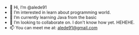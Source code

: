 - 👋 Hi, I’m @alede91
- 👀 I’m interested in learn about programming world.
- 🌱 I’m currently learning Java from the basic
- 💞️ I’m looking to collaborate on. I don't know how yet. HEHEHE.
- 📫 You can meet me at: alede91@gmail.com 

<!---
alede91/alede91 is a ✨ special ✨ repository because its `README.md` (this file) appears on your GitHub profile.
You can click the Preview link to take a look at your changes.
--->
